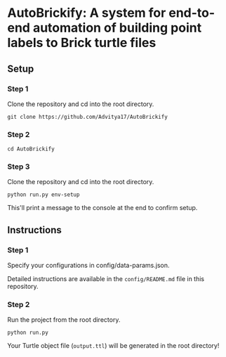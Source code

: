# AutoBrickify: A system for end-to-end automation of building point labels to Brick turtle files

## Setup

### Step 1
Clone the repository and cd into the root directory.

`git clone https://github.com/Advitya17/AutoBrickify`

### Step 2
`cd AutoBrickify`

### Step 3
Clone the repository and cd into the root directory.

`python run.py env-setup`

This'll print a message to the console at the end to confirm setup.

## Instructions

### Step 1
Specify your configurations in config/data-params.json. 

Detailed instructions are available in the `config/README.md` file in this repository.


### Step 2
Run the project from the root directory.

`python run.py`

Your Turtle object file (`output.ttl`) will be generated in the root directory!
